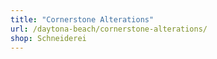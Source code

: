 ```yaml
---
title: "Cornerstone Alterations"
url: /daytona-beach/cornerstone-alterations/
shop: Schneiderei
---
```

